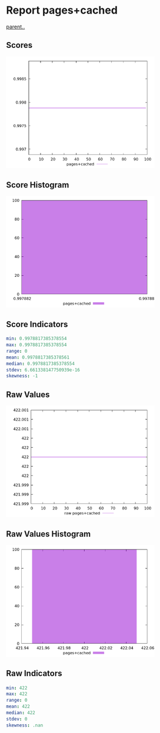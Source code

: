 # Report pages+cached

[parent..](./..)  


## Scores

![score](./score.png)  

## Score Histogram

![hist](./hist.png)  

## Score Indicators

```yaml
min: 0.9978817385378554
max: 0.9978817385378554
range: 0
mean: 0.9978817385378561
median: 0.9978817385378554
stdev: 6.661338147750939e-16
skewness: -1

```

## Raw Values

![raw](./raw.png)  

## Raw Values Histogram

![raw hist](./raw_hist.png)  

## Raw Indicators

```yaml
min: 422
max: 422
range: 0
mean: 422
median: 422
stdev: 0
skewness: .nan

```

<style>
  img {
    max-width: 80%;
  }
</style>
      
